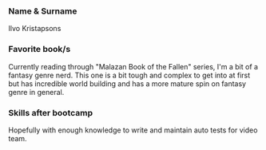 ### Name & Surname 

Ilvo Kristapsons

### Favorite book/s

Currently reading through "Malazan Book of the Fallen" series, I'm a bit of a fantasy genre nerd. This one is a bit tough and complex to get into at first but has incredible world building and has a more mature spin on fantasy genre in general.

### Skills after bootcamp

Hopefully with enough knowledge to write and maintain auto tests for video team.